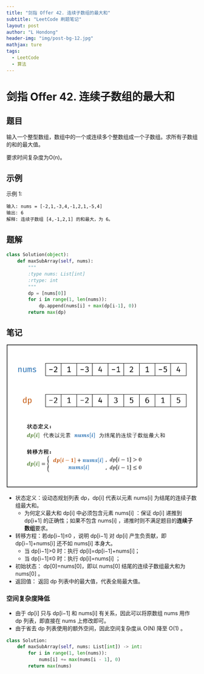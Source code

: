 ```yaml
---
title: "剑指 Offer 42. 连续子数组的最大和"
subtitle: "LeetCode 刷题笔记"
layout: post
author: "L Hondong"
header-img: "img/post-bg-12.jpg"
mathjax: ture
tags:
  - LeetCode
  - 算法
---
```


# 剑指 Offer 42. 连续子数组的最大和

## 题目

输入一个整型数组，数组中的一个或连续多个整数组成一个子数组。求所有子数组的和的最大值。

要求时间复杂度为O(n)。

## 示例

示例 1:

```
输入: nums = [-2,1,-3,4,-1,2,1,-5,4]
输出: 6
解释: 连续子数组 [4,-1,2,1] 的和最大，为 6。
```

## 题解

```python
class Solution(object):
    def maxSubArray(self, nums):
        """
        :type nums: List[int]
        :rtype: int
        """
        dp = [nums[0]]
        for i in range(1, len(nums)):
            dp.append(nums[i] + max(dp[i-1], 0))
        return max(dp)
```

## 笔记

<div align=center><img src="../assets/剑指Offer42-连续子数组的最大和-2022-01-25-23-06-43.png" alt="剑指Offer42-连续子数组的最大和-2022-01-25-23-06-43" style="zoom:50%;" /></div>

- 状态定义：设动态规划列表 dp，dp[i] 代表以元素 nums[i] 为结尾的连续子数组最大和。
  - 为何定义最大和 dp[i] 中必须包含元素 nums[i] ：保证 dp[i] 递推到 dp[i+1] 的正确性；如果不包含 nums[i] ，递推时则不满足题目的**连续子数组**要求。
- 转移方程：若dp[i−1]≤0 ，说明 dp[i−1] 对 dp[i] 产生负贡献，即 dp[i−1]+nums[i] 还不如 nums[i] 本身大。
  - 当 dp[i−1]>0 时：执行 dp[i]=dp[i−1]+nums[i]；
  - 当 dp[i−1]≤0 时：执行 dp[i]=nums[i] ；
- 初始状态： dp[0]=nums[0]，即以 nums[0] 结尾的连续子数组最大和为 nums[0] 。
- 返回值： 返回 dp 列表中的最大值，代表全局最大值。

### 空间复杂度降低

- 由于 dp[i] 只与 dp[i−1] 和 nums[i] 有关系，因此可以将原数组 nums 用作 dp 列表，即直接在 nums 上修改即可。
- 由于省去 dp 列表使用的额外空间，因此空间复杂度从 O(N) 降至 O(1) 。

```python
class Solution:
    def maxSubArray(self, nums: List[int]) -> int:
        for i in range(1, len(nums)):
            nums[i] += max(nums[i - 1], 0)
        return max(nums)
```
